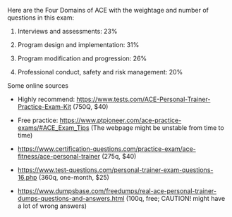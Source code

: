 Here are the Four Domains of ACE with the weightage and number of questions in this exam:

1. Interviews and assessments: 23%

2. Program design and implementation:  31%

3. Program modification and progression:  26%

4. Professional conduct, safety and risk management: 20%

Some online sources

- Highly recommend: https://www.tests.com/ACE-Personal-Trainer-Practice-Exam-Kit (750Q, $40)

- Free practice: https://www.ptpioneer.com/ace-practice-exams/#ACE_Exam_Tips (The webpage might be unstable from time to time)

- https://www.certification-questions.com/practice-exam/ace-fitness/ace-personal-trainer (275q, $40)

- https://www.test-questions.com/personal-trainer-exam-questions-16.php (360q, one-month, $25)

- https://www.dumpsbase.com/freedumps/real-ace-personal-trainer-dumps-questions-and-answers.html (100q, free; CAUTION! might have a lot of wrong answers)
